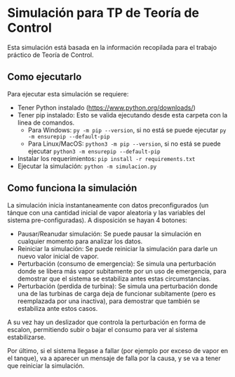 # Simulación para TP de Teoría de Control

Esta simulación está basada en la información recopilada para el trabajo práctico de Teoría de Control.

## Como ejecutarlo

Para ejecutar esta simulación se requiere:

- Tener Python instalado (https://www.python.org/downloads/)
- Tener pip instalado: Esto se valida ejecutando desde esta carpeta con la linea de comandos.
  - Para Windows: `py -m pip --version`, si no está se puede ejecutar `py -m ensurepip --default-pip`
  - Para Linux/MacOS: `python3 -m pip --version`, si no está se puede ejecutar `python3 -m ensurepip --default-pip`
- Instalar los requerimientos: `pip install -r requirements.txt`
- Ejecutar la simulación: `python -m simulacion.py`

## Como funciona la simulación

La simulación inicia instantaneamente con datos preconfigurados (un tánque con una cantidad inicial de vapor aleatoria y las variables del sistema pre-configuradas). A disposición se hayan 4 botones:
- Pausar/Reanudar simulación: Se puede pausar la simulación en cualquier momento para analizar los datos.
- Reiniciar la simulación: Se puede reiniciar la simulación para darle un nuevo valor inicial de vapor.
- Perturbación (consumo de emergencia): Se simula una perturbación donde se libera más vapor subitamente por un uso de emergencia, para demostrar que el sistema se estabiliza antes estas circumstancias.
- Perturbación (perdida de turbina): Se simula una perturbación donde una de las turbinas de carga deja de funcionar subitamente (pero es reemplazada por una inactiva), para demostrar que también se estabiliza ante estos casos.

A su vez hay un deslizador que controla la perturbación en forma de escalon, permitiendo subir o bajar el consumo para ver al sistema estabilizarse.

Por último, si el sistema llegase a fallar (por ejemplo por exceso de vapor en el tanque), va a aparecer un mensaje de falla por la causa, y se va a tener que reiniciar la simulación.